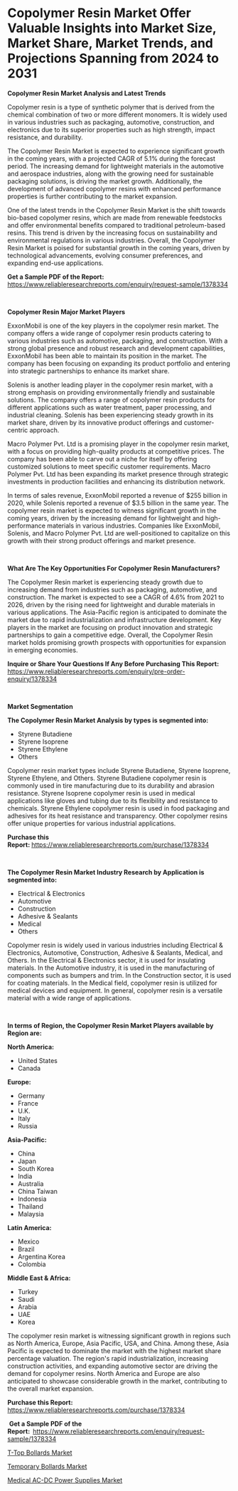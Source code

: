 <p><h1>Copolymer Resin Market Offer Valuable Insights into Market Size, Market Share, Market Trends, and Projections Spanning from 2024 to 2031</h1></p><p><strong>Copolymer Resin Market Analysis and Latest Trends</strong></p>
<p><p>Copolymer resin is a type of synthetic polymer that is derived from the chemical combination of two or more different monomers. It is widely used in various industries such as packaging, automotive, construction, and electronics due to its superior properties such as high strength, impact resistance, and durability.</p><p>The Copolymer Resin Market is expected to experience significant growth in the coming years, with a projected CAGR of 5.1% during the forecast period. The increasing demand for lightweight materials in the automotive and aerospace industries, along with the growing need for sustainable packaging solutions, is driving the market growth. Additionally, the development of advanced copolymer resins with enhanced performance properties is further contributing to the market expansion.</p><p>One of the latest trends in the Copolymer Resin Market is the shift towards bio-based copolymer resins, which are made from renewable feedstocks and offer environmental benefits compared to traditional petroleum-based resins. This trend is driven by the increasing focus on sustainability and environmental regulations in various industries. Overall, the Copolymer Resin Market is poised for substantial growth in the coming years, driven by technological advancements, evolving consumer preferences, and expanding end-use applications.</p></p>
<p><strong>Get a Sample PDF of the Report:&nbsp;</strong> <a href="https://www.reliableresearchreports.com/enquiry/request-sample/1378334">https://www.reliableresearchreports.com/enquiry/request-sample/1378334</a></p>
<p>&nbsp;</p>
<p><strong>Copolymer Resin Major Market Players</strong></p>
<p><p>ExxonMobil is one of the key players in the copolymer resin market. The company offers a wide range of copolymer resin products catering to various industries such as automotive, packaging, and construction. With a strong global presence and robust research and development capabilities, ExxonMobil has been able to maintain its position in the market. The company has been focusing on expanding its product portfolio and entering into strategic partnerships to enhance its market share.</p><p>Solenis is another leading player in the copolymer resin market, with a strong emphasis on providing environmentally friendly and sustainable solutions. The company offers a range of copolymer resin products for different applications such as water treatment, paper processing, and industrial cleaning. Solenis has been experiencing steady growth in its market share, driven by its innovative product offerings and customer-centric approach.</p><p>Macro Polymer Pvt. Ltd is a promising player in the copolymer resin market, with a focus on providing high-quality products at competitive prices. The company has been able to carve out a niche for itself by offering customized solutions to meet specific customer requirements. Macro Polymer Pvt. Ltd has been expanding its market presence through strategic investments in production facilities and enhancing its distribution network.</p><p>In terms of sales revenue, ExxonMobil reported a revenue of $255 billion in 2020, while Solenis reported a revenue of $3.5 billion in the same year. The copolymer resin market is expected to witness significant growth in the coming years, driven by the increasing demand for lightweight and high-performance materials in various industries. Companies like ExxonMobil, Solenis, and Macro Polymer Pvt. Ltd are well-positioned to capitalize on this growth with their strong product offerings and market presence.</p></p>
<p>&nbsp;</p>
<p><strong>What Are The Key Opportunities For Copolymer Resin Manufacturers?</strong></p>
<p><p>The Copolymer Resin market is experiencing steady growth due to increasing demand from industries such as packaging, automotive, and construction. The market is expected to see a CAGR of 4.6% from 2021 to 2026, driven by the rising need for lightweight and durable materials in various applications. The Asia-Pacific region is anticipated to dominate the market due to rapid industrialization and infrastructure development. Key players in the market are focusing on product innovation and strategic partnerships to gain a competitive edge. Overall, the Copolymer Resin market holds promising growth prospects with opportunities for expansion in emerging economies.</p></p>
<p><strong>Inquire or Share Your Questions If Any Before Purchasing This Report:</strong> <a href="https://www.reliableresearchreports.com/enquiry/pre-order-enquiry/1378334">https://www.reliableresearchreports.com/enquiry/pre-order-enquiry/1378334</a></p>
<p>&nbsp;</p>
<p><strong>Market Segmentation</strong></p>
<p><strong>The Copolymer Resin Market Analysis by types is segmented into:</strong></p>
<p><ul><li>Styrene Butadiene</li><li>Styrene Isoprene</li><li>Styrene Ethylene</li><li>Others</li></ul></p>
<p><p>Copolymer resin market types include Styrene Butadiene, Styrene Isoprene, Styrene Ethylene, and Others. Styrene Butadiene copolymer resin is commonly used in tire manufacturing due to its durability and abrasion resistance. Styrene Isoprene copolymer resin is used in medical applications like gloves and tubing due to its flexibility and resistance to chemicals. Styrene Ethylene copolymer resin is used in food packaging and adhesives for its heat resistance and transparency. Other copolymer resins offer unique properties for various industrial applications.</p></p>
<p><strong>Purchase this Report:&nbsp;</strong><a href="https://www.reliableresearchreports.com/purchase/1378334">https://www.reliableresearchreports.com/purchase/1378334</a></p>
<p>&nbsp;</p>
<p><strong>The Copolymer Resin Market Industry Research by Application is segmented into:</strong></p>
<p><ul><li>Electrical & Electronics</li><li>Automotive</li><li>Construction</li><li>Adhesive & Sealants</li><li>Medical</li><li>Others</li></ul></p>
<p><p>Copolymer resin is widely used in various industries including Electrical & Electronics, Automotive, Construction, Adhesive & Sealants, Medical, and Others. In the Electrical & Electronics sector, it is used for insulating materials. In the Automotive industry, it is used in the manufacturing of components such as bumpers and trim. In the Construction sector, it is used for coating materials. In the Medical field, copolymer resin is utilized for medical devices and equipment. In general, copolymer resin is a versatile material with a wide range of applications.</p></p>
<p>&nbsp;</p>
<p><strong>In terms of Region, the Copolymer Resin Market Players available by Region are:</strong></p>
<p>
    <p> <strong> North America: </strong>
        <ul>
            <li>United States</li>
            <li>Canada</li>
        </ul>
        </p> 
    <p> <strong> Europe: </strong>
        <ul>
            <li>Germany</li>
            <li>France</li>
            <li>U.K.</li>
            <li>Italy</li>
            <li>Russia</li>
        </ul>
        </p> 
    <p> <strong> Asia-Pacific: </strong>
        <ul>
            <li>China</li>
            <li>Japan</li>
            <li>South Korea</li>
            <li>India</li>
            <li>Australia</li>
            <li>China Taiwan</li>
            <li>Indonesia</li>
            <li>Thailand</li>
            <li>Malaysia</li>
        </ul>
        </p> 
    <p> <strong> Latin America: </strong>
        <ul>
            <li>Mexico</li>
            <li>Brazil</li>
            <li>Argentina Korea</li>
            <li>Colombia</li>
        </ul>
        </p> 
    <p> <strong> Middle East & Africa: </strong>
        <ul>
            <li>Turkey</li>
            <li>Saudi</li>
            <li>Arabia</li>
            <li>UAE</li>
            <li>Korea</li>
        </ul>
    </p>
    </p>
<p><p>The copolymer resin market is witnessing significant growth in regions such as North America, Europe, Asia Pacific, USA, and China. Among these, Asia Pacific is expected to dominate the market with the highest market share percentage valuation. The region's rapid industrialization, increasing construction activities, and expanding automotive sector are driving the demand for copolymer resins. North America and Europe are also anticipated to showcase considerable growth in the market, contributing to the overall market expansion.</p></p>
<p><strong>Purchase this Report: </strong><a href="https://www.reliableresearchreports.com/purchase/1378334">https://www.reliableresearchreports.com/purchase/1378334</a></p>
<p>&nbsp;<strong>Get a Sample PDF of the Report:&nbsp;&nbsp;</strong><a href="https://www.reliableresearchreports.com/enquiry/request-sample/1378334">https://www.reliableresearchreports.com/enquiry/request-sample/1378334</a></p>
<p><strong></strong></p>
<p><p><a href="https://view.publitas.com/reportprime-1/t-top-bollards-market-analysis-examines-its-scope-on-growth-opportunities-and-forecasted-trends-spanning-from-2023-to-2030/">T-Top Bollards Market</a></p><p><a href="https://view.publitas.com/reportprime-1/decoding-the-temporary-bollards-market-a-deep-dive-into-the-latest-market-trends-market-segmentation-and-competitive-analysis/">Temporary Bollards Market</a></p><p><a href="https://view.publitas.com/reportprime-1/medical-ac-dc-power-supplies-market-size-and-examines-its-market-scope-with-a-primary-focus-on-growth-opportunities-and-forecasted-trends-spanning-from-2023-to-2030/">Medical AC-DC Power Supplies Market</a></p></p>